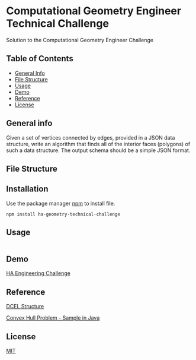 # Computational Geometry Engineer Technical Challenge

Solution to the Computational Geometry Engineer Challenge

## Table of Contents

- [General Info](#general-info)
- [File Structure](#file-structure)
- [Usage](#usage)
- [Demo](#demo)
- [Reference](#reference)
- [License](#license)

## General info

Given a set of vertices connected by edges, provided in a JSON data structure, write an algorithm that finds all of the interior faces (polygons) of such a data structure. The output schema should be a simple JSON format.

## File Structure

## Installation

Use the package manager [npm](https://www.npmjs.com/) to install file.

```
npm install ha-geometry-technical-challenge
```

## Usage

```javascript

```

## Demo

[HA Engineering Challenge](https://ha-geometry-technical-challenge.netlify.app/)

## Reference

[DCEL Structure](https://en.wikipedia.org/wiki/Doubly_connected_edge_list#:~:text=The%20doubly%20connected%20edge%20list,plane%2C%20and%20polytopes%20in%203D.)

[Convex Hull Problem - Sample in Java](https://bitbucket.org/StableSort/play/src/master/src/com/stablesort/convexhull/ConvexHullGrahamScan.java)

## License

[MIT](https://choosealicense.com/licenses/mit/)
